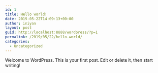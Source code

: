 ```yaml
---
id: 1
title: Hello world!
date: 2019-05-22T14:09:13+00:00
author: iniyan
layout: post
guid: http://localhost:8888/wordpress/?p=1
permalink: /2019/05/22/hello-world/
categories:
  - Uncategorized
---
```

Welcome to WordPress. This is your first post. Edit or delete it, then start writing!